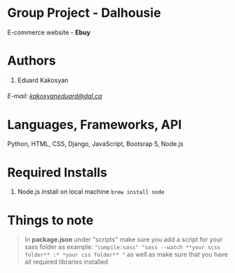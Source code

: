 # Group Project - Dalhousie

E-commerce website - **Ebuy**

# Authors

1. Eduard Kakosyan

###### E-mail: kakosyaneduard@dal.ca

# Languages, Frameworks, API

Python, HTML, CSS, Django, JavaScript, Bootsrap 5, Node.js

# Required Installs

1. Node.js install on local machine
   `brew install node`

# Things to note

> In **package.json** under "scripts" make sure you add a script for your sass folder as example:
> `"compile:sass" "sass --watch **your scss folder** :* *your css folder** "`
> as well as make sure that you have all required libraries installed
